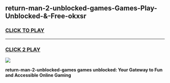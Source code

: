 
## return-man-2-unblocked-games-Games-Play-Unblocked-&-Free-okxsr
<h3>
<a href="https://premium76.site?title=return-man-2-unblocked-games&ref=24A">CLICK TO PLAY</a></h3>
<hr>

<h3>
<a href="https://premium76.site?title=return-man-2-unblocked-games&ref=24A">CLICK 2 PLAY</a>
  
</h3>

<a href="https://premium76.site?title=return-man-2-unblocked-games&ref=24A"><img src="https://clearcache.store/games.png"></a>


**return-man-2-unblocked-games games unblocked: Your Gateway to Fun and Accessible Online Gaming**
